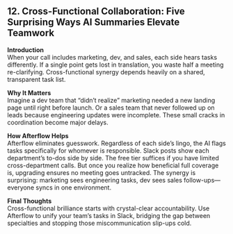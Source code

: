 ## 12. Cross-Functional Collaboration: Five Surprising Ways AI Summaries Elevate Teamwork

**Introduction**  
When your call includes marketing, dev, and sales, each side hears tasks differently. If a single point gets lost in translation, you waste half a meeting re-clarifying. Cross-functional synergy depends heavily on a shared, transparent task list.

**Why It Matters**  
Imagine a dev team that “didn’t realize” marketing needed a new landing page until right before launch. Or a sales team that never followed up on leads because engineering updates were incomplete. These small cracks in coordination become major delays.

**How Afterflow Helps**  
Afterflow eliminates guesswork. Regardless of each side’s lingo, the AI flags tasks specifically for whomever is responsible. Slack posts show each department’s to-dos side by side. The free tier suffices if you have limited cross-department calls. But once you realize how beneficial full coverage is, upgrading ensures no meeting goes untracked. The synergy is surprising: marketing sees engineering tasks, dev sees sales follow-ups—everyone syncs in one environment.

**Final Thoughts**  
Cross-functional brilliance starts with crystal-clear accountability. Use Afterflow to unify your team’s tasks in Slack, bridging the gap between specialties and stopping those miscommunication slip-ups cold.
